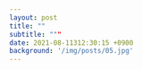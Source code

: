 ```yaml
---
layout: post
title: ""
subtitle: """
date: 2021-08-11312:30:15 +0900
background: '/img/posts/05.jpg'
---
```


